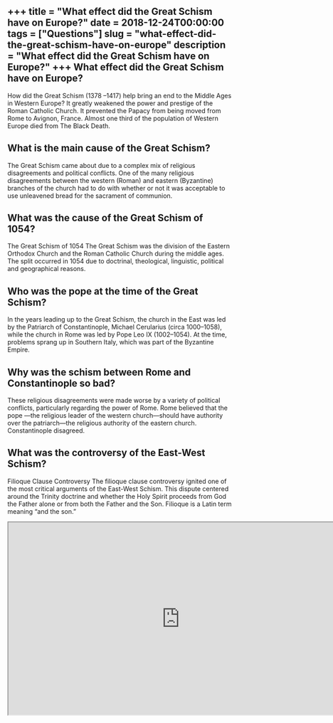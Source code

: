 +++
title = "What effect did the Great Schism have on Europe?"
date = 2018-12-24T00:00:00
tags = ["Questions"]
slug = "what-effect-did-the-great-schism-have-on-europe"
description = "What effect did the Great Schism have on Europe?"
+++
What effect did the Great Schism have on Europe?
------------------------------------------------

How did the Great Schism (1378 –1417) help bring an end to the Middle Ages in Western Europe? It greatly weakened the power and prestige of the Roman Catholic Church. It prevented the Papacy from being moved from Rome to Avignon, France. Almost one third of the population of Western Europe died from The Black Death.

What is the main cause of the Great Schism?
-------------------------------------------

The Great Schism came about due to a complex mix of religious disagreements and political conflicts. One of the many religious disagreements between the western (Roman) and eastern (Byzantine) branches of the church had to do with whether or not it was acceptable to use unleavened bread for the sacrament of communion.

What was the cause of the Great Schism of 1054?
-----------------------------------------------

The Great Schism of 1054 The Great Schism was the division of the Eastern Orthodox Church and the Roman Catholic Church during the middle ages. The split occurred in 1054 due to doctrinal, theological, linguistic, political and geographical reasons.

Who was the pope at the time of the Great Schism?
-------------------------------------------------

In the years leading up to the Great Schism, the church in the East was led by the Patriarch of Constantinople, Michael Cerularius (circa 1000–1058), while the church in Rome was led by Pope Leo IX (1002–1054). At the time, problems sprang up in Southern Italy, which was part of the Byzantine Empire.

Why was the schism between Rome and Constantinople so bad?
----------------------------------------------------------

These religious disagreements were made worse by a variety of political conflicts, particularly regarding the power of Rome. Rome believed that the pope —the religious leader of the western church—should have authority over the patriarch—the religious authority of the eastern church. Constantinople disagreed.

What was the controversy of the East-West Schism?
-------------------------------------------------

Filioque Clause Controversy The filioque clause controversy ignited one of the most critical arguments of the East-West Schism. This dispute centered around the Trinity doctrine and whether the Holy Spirit proceeds from God the Father alone or from both the Father and the Son. Filioque is a Latin term meaning “and the son.”

<iframe allow="accelerometer; autoplay; clipboard-write; encrypted-media; gyroscope; picture-in-picture" allowfullscreen="" class="__youtube_prefs__  epyt-is-override  no-lazyload" data-no-lazy="1" data-origheight="433" data-origwidth="770" data-skipgform_ajax_framebjll="" height="433" id="_ytid_39221" loading="lazy" src="https://www.youtube.com/embed/EWOpn8tRBME?enablejsapi=1&autoplay=0&cc_load_policy=0&cc_lang_pref=&iv_load_policy=1&loop=0&modestbranding=0&rel=1&fs=1&playsinline=0&autohide=2&theme=dark&color=red&controls=1&" title="YouTube player" width="770"></iframe>